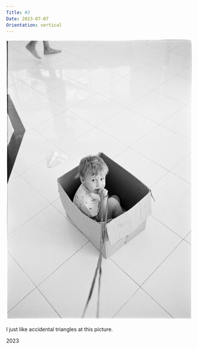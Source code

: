 ```yaml
---
Title: #3
Date: 2023-07-07
Orientation: vertical
---
```


![Triangles, 2023](images/003-triangles@2x.webp)

I just like accidental triangles at this picture.

2023